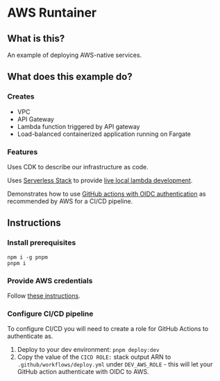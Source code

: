 # AWS Runtainer

## What is this?

An example of deploying AWS-native services.

## What does this example do?

### Creates

- VPC
- API Gateway
- Lambda function triggered by API gateway
- Load-balanced containerized application running on Fargate

### Features

Uses CDK to describe our infrastructure as code.

Uses [Serverless Stack](https://sst.dev/) to provide [live local lambda development](https://docs.sst.dev/live-lambda-development).

Demonstrates how to use [GitHub actions with OIDC authentication](https://github.com/aws-actions/configure-aws-credentials#assuming-a-role) as
recommended by AWS for a CI/CD pipeline.

## Instructions

### Install prerequisites

```shell
npm i -g pnpm
pnpm i
```

### Provide AWS credentials

Follow [these instructions](https://docs.sst.dev/advanced/iam-credentials).

### Configure CI/CD pipeline

To configure CI/CD you will need to create a role for GitHub Actions to authenticate as.

1. Deploy to your dev environment: `pnpm deploy:dev`
1. Copy the value of the `CICD ROLE:` stack output ARN to `.github/workflows/deploy.yml` under `DEV_AWS_ROLE` - this will let your GitHub action authenticate with OIDC to AWS.
